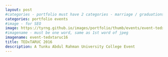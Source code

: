 ```yaml
---
layout: post
#categories - portfolio must have 2 categories - marriage / graduations / events
categories: portfolio events
#image - for SEO
image: https://tyrng.github.io/images/portfolio/thumb/events/event-tedxtaruc16.jpg
#imagename - must be one word, same as 1st word of jpeg
imagename: event-tedxtaruc16
title: TEDxTARUC 2016
description: A Tunku Abdul Rahman University College Event
---
```

